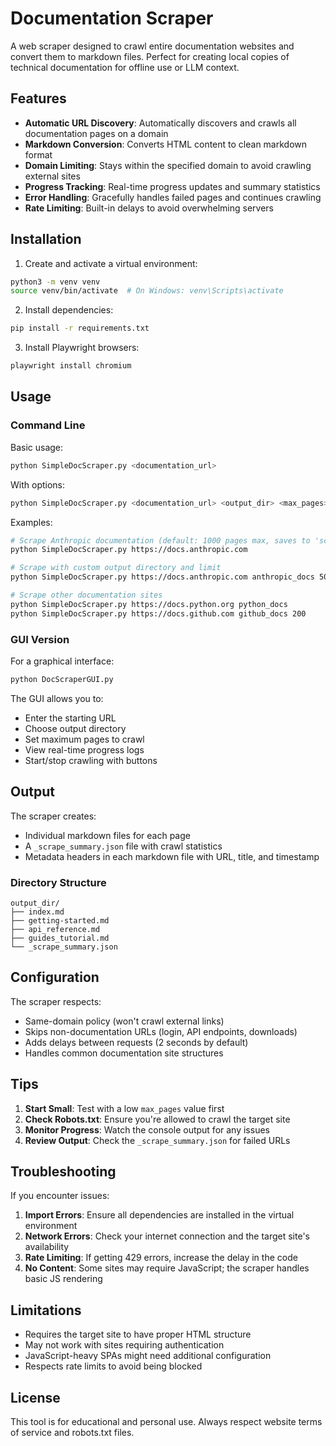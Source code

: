 # Documentation Scraper

A web scraper designed to crawl entire documentation websites and convert them to markdown files. Perfect for creating local copies of technical documentation for offline use or LLM context.

## Features

- **Automatic URL Discovery**: Automatically discovers and crawls all documentation pages on a domain
- **Markdown Conversion**: Converts HTML content to clean markdown format
- **Domain Limiting**: Stays within the specified domain to avoid crawling external sites
- **Progress Tracking**: Real-time progress updates and summary statistics
- **Error Handling**: Gracefully handles failed pages and continues crawling
- **Rate Limiting**: Built-in delays to avoid overwhelming servers

## Installation

1. Create and activate a virtual environment:
```bash
python3 -m venv venv
source venv/bin/activate  # On Windows: venv\Scripts\activate
```

2. Install dependencies:
```bash
pip install -r requirements.txt
```

3. Install Playwright browsers:
```bash
playwright install chromium
```

## Usage

### Command Line

Basic usage:
```bash
python SimpleDocScraper.py <documentation_url>
```

With options:
```bash
python SimpleDocScraper.py <documentation_url> <output_dir> <max_pages>
```

Examples:
```bash
# Scrape Anthropic documentation (default: 1000 pages max, saves to 'scraped_docs')
python SimpleDocScraper.py https://docs.anthropic.com

# Scrape with custom output directory and limit
python SimpleDocScraper.py https://docs.anthropic.com anthropic_docs 500

# Scrape other documentation sites
python SimpleDocScraper.py https://docs.python.org python_docs
python SimpleDocScraper.py https://docs.github.com github_docs 200
```

### GUI Version

For a graphical interface:
```bash
python DocScraperGUI.py
```

The GUI allows you to:
- Enter the starting URL
- Choose output directory
- Set maximum pages to crawl
- View real-time progress logs
- Start/stop crawling with buttons

## Output

The scraper creates:
- Individual markdown files for each page
- A `_scrape_summary.json` file with crawl statistics
- Metadata headers in each markdown file with URL, title, and timestamp

### Directory Structure
```
output_dir/
├── index.md
├── getting-started.md
├── api_reference.md
├── guides_tutorial.md
└── _scrape_summary.json
```

## Configuration

The scraper respects:
- Same-domain policy (won't crawl external links)
- Skips non-documentation URLs (login, API endpoints, downloads)
- Adds delays between requests (2 seconds by default)
- Handles common documentation site structures

## Tips

1. **Start Small**: Test with a low `max_pages` value first
2. **Check Robots.txt**: Ensure you're allowed to crawl the target site
3. **Monitor Progress**: Watch the console output for any issues
4. **Review Output**: Check the `_scrape_summary.json` for failed URLs

## Troubleshooting

If you encounter issues:

1. **Import Errors**: Ensure all dependencies are installed in the virtual environment
2. **Network Errors**: Check your internet connection and the target site's availability
3. **Rate Limiting**: If getting 429 errors, increase the delay in the code
4. **No Content**: Some sites may require JavaScript; the scraper handles basic JS rendering

## Limitations

- Requires the target site to have proper HTML structure
- May not work with sites requiring authentication
- JavaScript-heavy SPAs might need additional configuration
- Respects rate limits to avoid being blocked

## License

This tool is for educational and personal use. Always respect website terms of service and robots.txt files.
